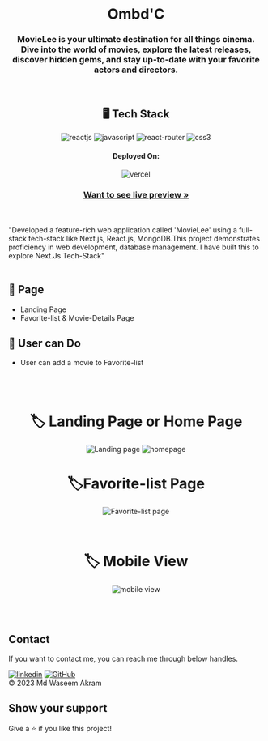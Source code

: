 <h1 align="center">Ombd'C</h1>
<h3 align="center">MovieLee is your ultimate destination for all things cinema. Dive into the world of movies, explore the latest releases, discover hidden gems, and stay up-to-date with your favorite actors and directors.</h3>
<br />
<h2 align="center">🖥️ Tech Stack</h2>
<p align="center">
<!--    <img src="https://img.shields.io/badge/Next.js-black?style=for-the-badge&logo=nextdotjs&logoColor=white" alt="nextjs" /> -->
    <img src="https://img.shields.io/badge/React-20232A?style=for-the-badge&logo=react&logoColor=61DAFB" alt="reactjs" />
    <img src="https://img.shields.io/badge/JavaScript-323330?style=for-the-badge&logo=javascript&logoColor=F7DF1E" alt="javascript" />
    <img src="https://img.shields.io/badge/React_Router-CA4245?style=for-the-badge&logo=react-router&logoColor=teal"   alt="react-router" />
    <img src = "https://img.shields.io/badge/css3-%231572B6.svg?style=for-the-badge&logo=css3&logoColor=white" alt="css3">
<!--   <img src="https://img.shields.io/badge/Rest_API-02303A?style=for-the-badge&logo=react-router&logoColor=white" alt="restAPI" /> -->
<!--   <img src="https://img.shields.io/badge/Json%20Web%20Token-339933?style=for-the-badge&logo=jsonwebtoken&logoColor=white" alt="Jwt"/> -->
<!--   <img src="https://img.shields.io/badge/HTML5-E34F26?style=for-the-badge&logo=html5&logoColor=white" alt="html5" /> -->
<!--   <img src="https://img.shields.io/badge/Bcrypt-8A2BE2?style=for-the-badge&logo=bcrypt&logoColor=white" alt="bcrypt"/> -->
<!--    <img src="https://img.shields.io/badge/Mongoose-02303A?style=for-the-badge&logo=mongoose&logoColor=white&color=red" alt="mongoose"/> -->
</p>
<h4 align="center">Deployed On:</h4>
<p align="center">  
  <img src="https://img.shields.io/badge/Vercel-00C7B7?style=for-the-badge&logo=vercel&logoColor=white" alt="vercel" />
</p>
<h3 align="center"><a href="https://movielee-waseem49.vercel.app/" target="_blank"><strong>Want to see live preview »</strong></a></h3>
<br />
<br />
"Developed a feature-rich  web application called 'MovieLee' using a full-stack tech-stack like Next.js, React.js, MongoDB.This project demonstrates proficiency in web development, database management. I have built this to explore Next.Js Tech-Stack"
<br />
<br />

## 🚀 Page
- Landing Page
- Favorite-list & Movie-Details Page
## 🚀 User can Do
- User can add a movie to Favorite-list
<br />
<br />
<h1 align="center"> 🏷️ Landing Page or Home Page </h1>
<p display="flex" align="center">
<img src="https://github.com/Waseem49/Ombd-C/assets/111652485/76617cd4-38a4-4ffc-945b-39c5ad6451bc" width="auto" alt="Landing page"/>
<img src="https://github.com/Waseem49/Ombd-C/assets/111652485/e6e9daff-000f-4d66-bef0-b29454e96af0" width="auto" alt="homepage"/>
</p>
<h1 align="center"> 🏷️Favorite-list Page </h1>
<p display="flex" align="center">
<img src="https://github.com/Waseem49/Ombd-C/assets/111652485/ffd9de26-0cc7-4772-8ef9-113a9f478412" width="auto" alt="Favorite-list page"/>
<p />
<br />
<h1 align="center"> 🏷️ Mobile View</h1>
<p display="flex" align="center">
<img src="https://github.com/Waseem49/Ombd-C/assets/111652485/521b4f4b-3c14-475c-9d65-c6997a51d842" width="auto" alt="mobile view"/>
<p />
<br />
<br />
<h2 >Contact</h2>   
If you want to contact me, you can reach me through below handles. 
<br />
   
[![linkedin](https://img.shields.io/badge/Md_Waseem_Akram-0077B5?style=for-the-badge&logo=linkedin&logoColor=white)](https://www.linkedin.com/in/waseem49/)
[![GitHub](https://img.shields.io/badge/Md_Waseem_Akram-20232A?style=for-the-badge&logo=Github&logoColor=white)](https://github.com/Waseem49)
<br />
© 2023 Md Waseem Akram

## Show your support
Give a ⭐️ if you like this project!
<br />
